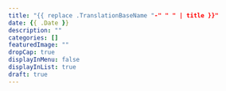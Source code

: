 ```yaml
---
title: "{{ replace .TranslationBaseName "-" " " | title }}"
date: {{ .Date }}
description: ""
categories: []
featuredImage: ""
dropCap: true
displayInMenu: false
displayInList: true
draft: true
---
```


